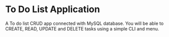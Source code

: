 # To Do List Application
A To do list CRUD app connected with MySQL database. You will be able to CREATE, READ, UPDATE and DELETE tasks using a simple CLI and menu.
